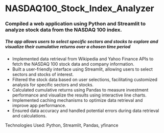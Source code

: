 # NASDAQ100_Stock_Index_Analyzer
### Compiled a web application using Python and Streamlit to analyze stock data from the NASDAQ 100 index. 
##### The app allows users to select specific sectors and stocks to explore and visualize their cumulative returns over a chosen time period

* Implemented data retrieval from Wikipedia and Yahoo Finance APIs to fetch the NASDAQ 100 stock data and company information.
* Built a user-friendly interface using Streamlit, allowing users to select sectors and stocks of interest.
* Filtered the stock data based on user selections, facilitating customized analysis for specific sectors and stocks.
* Calculated cumulative returns using Pandas to measure investment performance and visualize the results using interactive line charts.
* Implemented caching mechanisms to optimize data retrieval and improve app performance.
* Ensured data accuracy and handled potential errors during data retrieval and calculations.

Technologies Used: Python, Streamlit, Pandas, yfinance
